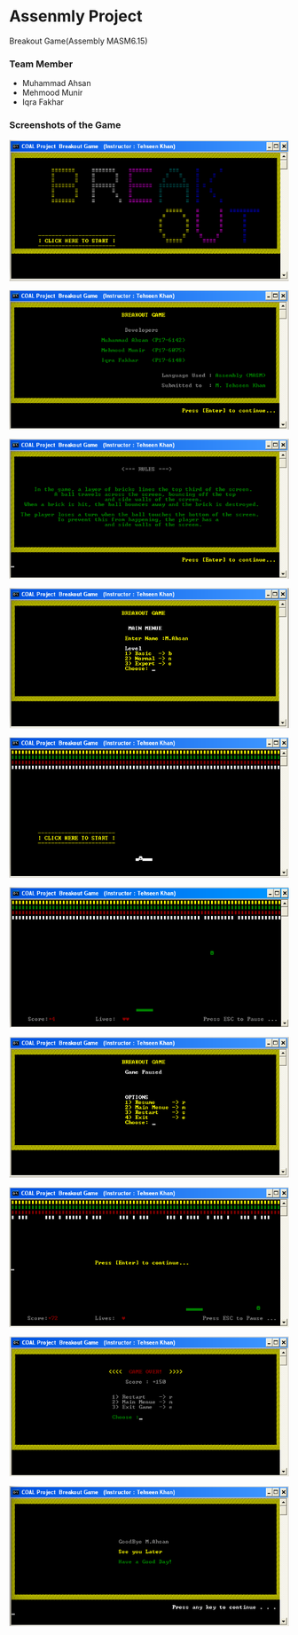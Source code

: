 # Assenmly Project
Breakout Game(Assembly MASM6.15)

### Team Member
* Muhammad Ahsan
* Mehmood Munir
* Iqra Fakhar

### Screenshots of the Game


![](Screenshots/Screenshot1.png)



![](Screenshots/Screenshot2.png)



![](Screenshots/Screenshot3.png)



![](Screenshots/Screenshot4.png)



![](Screenshots/Screenshot5.png)



![](Screenshots/Screenshot6.png)



![](Screenshots/Screenshot7.png)



![](Screenshots/Screenshot8.png)



![](Screenshots/Screenshot9.png)



![](Screenshots/Screenshot10.png)
